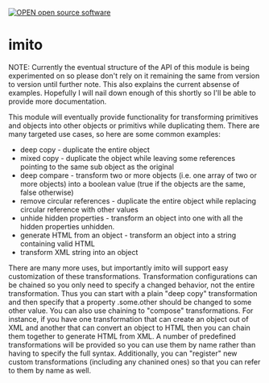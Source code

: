 [![OPEN open source software](https://img.shields.io/badge/Open--OSS-%E2%9C%94-brightgreen.svg)](http://open-oss.com)

# imito

NOTE: Currently the eventual structure of the API of this module is being experimented on so please don't rely on it remaining the same from version to version until further note.
This also explains the current absense of examples.  Hopefully I will nail down enough of this shortly so I'll be able to provide more documentation.

This module will eventually provide functionality for transforming primitives and objects into other objects or primitivs while duplicating them.  There are many targeted use cases, so here are some common examples:

* deep copy - duplicate the entire object
* mixed copy - duplicate the object while leaving some references pointing to the same sub object as the original
* deep compare - transform two or more objects (i.e. one array of two or more objects) into a boolean value (true if the objects are the same, false otherwise)
* remove circular references - duplicate the entire object while replacing circular reference with other values
* unhide hidden properties - transform an object into one with all the hidden properties unhidden.
* generate HTML from an object - transform an object into a string containing valid HTML
* transform XML string into an object

There are many more uses, but importantly imito will support easy customization of these transformations.
Transformation configurations can be chained so you only need to specify a changed behavior, not the entire transformation.
Thus you can start with a plain "deep copy" transformation and then specify that a property .some.other should be changed to some other value.
You can also use chaining to "compose" transformations.  For instance, if you have one transformation that can create an object out of XML
and another that can convert an object to HTML then you can chain them together to generate HTML from XML.
A number of predefined transformations will be provided so you can use them by name rather than having to specify the full syntax.
Additionally, you can "register" new custom transformations (including any chanined ones) so that you can refer to them by name as well.  